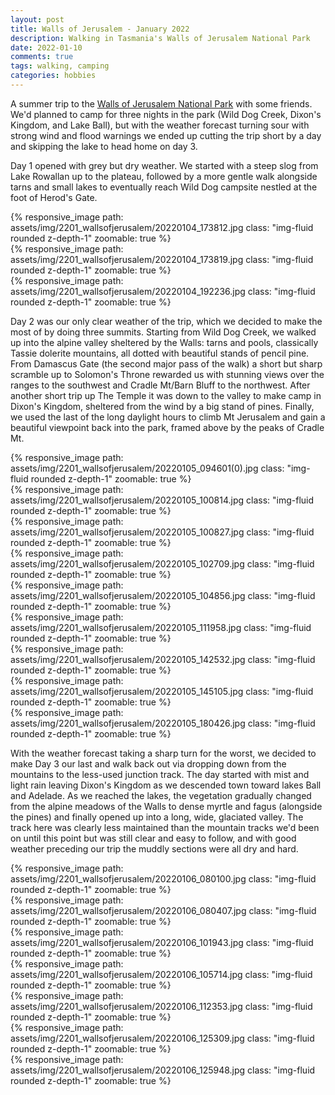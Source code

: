```yaml
---
layout: post
title: Walls of Jerusalem - January 2022
description: Walking in Tasmania's Walls of Jerusalem National Park
date: 2022-01-10
comments: true
tags: walking, camping
categories: hobbies
---
```



A summer trip to the [Walls of Jerusalem National Park](https://en.wikipedia.org/wiki/Walls_of_Jerusalem_National_Park) with some friends. We'd planned to camp for three nights in the park (Wild Dog Creek, Dixon's Kingdom, and Lake Ball), but with the weather forecast turning sour with strong wind and flood warnings we ended up cutting the trip short by a day and skipping the lake to head home on day 3.

Day 1 opened with grey but dry weather. We started with a steep slog from Lake Rowallan up to the plateau, followed by a more gentle walk alongside tarns and small lakes to eventually reach Wild Dog campsite nestled at the foot of Herod's Gate.

<div class="row mt-3">
    <div class="col-sm mt-3 mt-md-0">
        {% responsive_image path: assets/img/2201_wallsofjerusalem/20220104_173812.jpg class: "img-fluid rounded z-depth-1" zoomable: true %}
    </div>
    <div class="col-sm mt-3 mt-md-0">
        {% responsive_image path: assets/img/2201_wallsofjerusalem/20220104_173819.jpg class: "img-fluid rounded z-depth-1" zoomable: true %}
    </div>
    <div class="col-sm mt-3 mt-md-0">
        {% responsive_image path: assets/img/2201_wallsofjerusalem/20220104_192236.jpg class: "img-fluid rounded z-depth-1" zoomable: true %}
    </div>
</div>


Day 2 was our only clear weather of the trip, which we decided to make the most of by doing three summits. Starting from Wild Dog Creek, we walked up into the alpine valley sheltered by the Walls: tarns and pools, classically Tassie dolerite mountains, all dotted with beautiful stands of pencil pine. From Damascus Gate (the second major pass of the walk) a short but sharp scramble up to Solomon's Throne rewarded us with stunning views over the ranges to the southwest and Cradle Mt/Barn Bluff to the northwest. After another short trip up The Temple it was down to the valley to make camp in Dixon's Kingdom, sheltered from the wind by a big stand of pines. Finally, we used the last of the long daylight hours to climb Mt Jerusalem and gain a beautiful viewpoint back into the park, framed above by the peaks of Cradle Mt.

<div class="row mt-3">
    <div class="col-sm mt-3 mt-md-0">
        {% responsive_image path: assets/img/2201_wallsofjerusalem/20220105_094601(0).jpg class: "img-fluid rounded z-depth-1" zoomable: true %}
    </div>
    <div class="col-sm mt-3 mt-md-0">
        {% responsive_image path: assets/img/2201_wallsofjerusalem/20220105_100814.jpg class: "img-fluid rounded z-depth-1" zoomable: true %}
    </div>
    <div class="col-sm mt-3 mt-md-0">
        {% responsive_image path: assets/img/2201_wallsofjerusalem/20220105_100827.jpg class: "img-fluid rounded z-depth-1" zoomable: true %}
    </div>
    <div class="col-sm mt-3 mt-md-0">
        {% responsive_image path: assets/img/2201_wallsofjerusalem/20220105_102709.jpg class: "img-fluid rounded z-depth-1" zoomable: true %}
    </div>
    <div class="col-sm mt-3 mt-md-0">
        {% responsive_image path: assets/img/2201_wallsofjerusalem/20220105_104856.jpg class: "img-fluid rounded z-depth-1" zoomable: true %}
    </div>
    <div class="col-sm mt-3 mt-md-0">
        {% responsive_image path: assets/img/2201_wallsofjerusalem/20220105_111958.jpg class: "img-fluid rounded z-depth-1" zoomable: true %}
    </div>
    <div class="col-sm mt-3 mt-md-0">
        {% responsive_image path: assets/img/2201_wallsofjerusalem/20220105_142532.jpg class: "img-fluid rounded z-depth-1" zoomable: true %}
    </div>
    <div class="col-sm mt-3 mt-md-0">
        {% responsive_image path: assets/img/2201_wallsofjerusalem/20220105_145105.jpg class: "img-fluid rounded z-depth-1" zoomable: true %}
    </div>
    <div class="col-sm mt-3 mt-md-0">
        {% responsive_image path: assets/img/2201_wallsofjerusalem/20220105_180426.jpg class: "img-fluid rounded z-depth-1" zoomable: true %}
    </div>
</div>

With the weather forecast taking a sharp turn for the worst, we decided to make Day 3 our last and walk back out via dropping down from the mountains to the less-used junction track. The day started with mist and light rain leaving Dixon's Kingdom as we descended town toward lakes Ball and Adelade. As we reached the lakes, the vegetation gradually changed from the alpine meadows of the Walls to dense myrtle and fagus (alongside the pines) and finally opened up into a long, wide, glaciated valley. The track here was clearly less maintained than the mountain tracks we'd been on until this point but was still clear and easy to follow, and with good weather preceding our trip the muddly sections were all dry and hard.

<div class="row mt-3">
    <div class="col-sm mt-3 mt-md-0">
        {% responsive_image path: assets/img/2201_wallsofjerusalem/20220106_080100.jpg class: "img-fluid rounded z-depth-1" zoomable: true %}
    </div>
    <div class="col-sm mt-3 mt-md-0">
        {% responsive_image path: assets/img/2201_wallsofjerusalem/20220106_080407.jpg class: "img-fluid rounded z-depth-1" zoomable: true %}
    </div>
    <div class="col-sm mt-3 mt-md-0">
        {% responsive_image path: assets/img/2201_wallsofjerusalem/20220106_101943.jpg class: "img-fluid rounded z-depth-1" zoomable: true %}
    </div>
    <div class="col-sm mt-3 mt-md-0">
        {% responsive_image path: assets/img/2201_wallsofjerusalem/20220106_105714.jpg class: "img-fluid rounded z-depth-1" zoomable: true %}
    </div>
    <div class="col-sm mt-3 mt-md-0">
        {% responsive_image path: assets/img/2201_wallsofjerusalem/20220106_112353.jpg class: "img-fluid rounded z-depth-1" zoomable: true %}
    </div>
    <div class="col-sm mt-3 mt-md-0">
        {% responsive_image path: assets/img/2201_wallsofjerusalem/20220106_125309.jpg class: "img-fluid rounded z-depth-1" zoomable: true %}
    </div>
    <div class="col-sm mt-3 mt-md-0">
        {% responsive_image path: assets/img/2201_wallsofjerusalem/20220106_125948.jpg class: "img-fluid rounded z-depth-1" zoomable: true %}
    </div>
</div>

